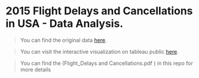 # 2015 Flight Delays and Cancellations in USA - Data Analysis.

> You can find the original data [here](https://www.kaggle.com/datasets/usdot/flight-delays).

> You can visit the interactive visualization on tableau public [here](https://public.tableau.com/app/profile/mennatullah.elsahy/viz/FlightDelays_16712322700360/TheStory).

> You can find the (Flight_Delays and Cancellations.pdf ) in this repo for more details
